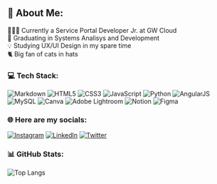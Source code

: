  ## 💫 About Me:
 👩🏻‍💻 Currently a Service Portal Developer Jr. at GW Cloud <br>
 📖 Graduating in Systems Analisys and Development <br>
 💡 Studying UX/UI Design in my spare time <br>
 🐈 Big fan of cats in hats <br>

### 💻 Tech Stack:
  ![Markdown](https://img.shields.io/badge/markdown-%23000000.svg?style=flat&logo=markdown&logoColor=white) ![HTML5](https://img.shields.io/badge/HML5-%23E34F26.svg?style=flat&logo=html5&logoColor=white) ![CSS3](https://img.shields.io/badge/CSS3-%231572B6.svg?style=flat&logo=css3&logoColor=white) ![JavaScript](https://img.shields.io/badge/javascript-%23323330.svg?style=flat&logo=javascript&logoColor=%23F7DF1E) ![Python](https://img.shields.io/badge/python-3670A0?style=flat&logo=python&logoColor=ffdd54)  ![AngularJS](https://img.shields.io/badge/AngularJS-%23a6120d.svg?style=flat&logo=angularJS&logoColor=white)    ![MySQL](https://img.shields.io/badge/mySQL-%2300f.svg?style=flat&logo=mysql&logoColor=white)  ![Canva](https://img.shields.io/badge/Canva-%2300C4CC.svg?style=flat&logo=Canva&logoColor=white)  ![Adobe Lightroom](https://img.shields.io/badge/Adobe%20Lightroom-31A8FF.svg?style=flat&logo=Adobe%20Lightroom&logoColor=white) ![Notion](https://img.shields.io/badge/Notion-%23F66B92.svg?style=flat&logo=notion&logoColor=white) ![Figma](https://img.shields.io/badge/Figma-%23668eff.svg?style=flat&logo=figma&logoColor=white) 
 
### 🌐 Here are my socials:
[![Instagram](https://img.shields.io/badge/Instagram-%23E4405F.svg?logo=Instagram&logoColor=white)](https://instagram.com/gabriniee) [![LinkedIn](https://img.shields.io/badge/LinkedIn-%230077B5.svg?logo=linkedin&logoColor=white)](https://linkedin.com/in/gabrielafcss) [![Twitter](https://img.shields.io/badge/Twitter-%231DA1F2.svg?logo=Twitter&logoColor=white)](https://twitter.com/gabriniee) 

### 📊 GitHub Stats:

![Top Langs](https://gabrinie-readme-stats.vercel.app/api/top-langs/?username=gabrinie&count_weight=0&layout=compact&theme=panda)

